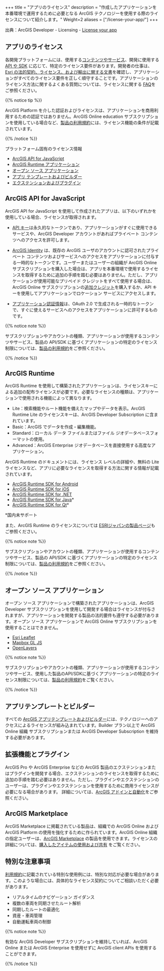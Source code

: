 +++
title = "アプリのライセンス"
description = "作成したアプリケーションを本番環境で運用するために必要となる ArcGIS テクノロジーを使用する際のライセンスについて紹介します。"
Weight=2
aliases = ["/license-your-app/"]
+++

出典：ArcGIS Developer - Licensing - [License your app](https://developers.arcgis.com/documentation/mapping-apis-and-services/licensing/license-your-app/)

## アプリのライセンス
各開発プラットフォームには、使用する[コンテンツやサービス](https://developers.arcgis.com/documentation/mapping-apis-and-services/services/)、開発に使用する [API や SDK](https://developers.arcgis.com/documentation/mapping-apis-and-services/apis-and-sdks/) に応じて、特定のライセンス要件があります。開発者の仕事は、[Esri の法的契約、ライセンス、および輸出に関する文書](https://www.esri.com/en-us/legal/overview)を確認し、アプリケーションがすべてのライセンス要件を正しく順守することです。アプリケーションのライセンス方法に関するよくある質問については、ライセンスに関する [FAQ](https://developers.arcgis.com/faq/#licensing])をご参照ください。

{{% notice tip %}}

ArcGIS Platform を介した認証およびライセンスは、アプリケーションを商用利用するための認証ではありません。ArcGIS Online education サブスクリプションを使用している場合など、[製品の利用規約](https://www.esri.com/en-us/legal/terms/product-specific-scope-of-use)には、ライセンス機能の条件が記載されています。

{{% /notice %}}

プラットフォーム固有のライセンス情報

- [ArcGIS API for JavaScript](https://developers.arcgis.com/documentation/mapping-apis-and-services/licensing/license-your-app/#arcgis-api-for-javascript)
- [ArcGIS Runtime アプリケーション](https://developers.arcgis.com/documentation/mapping-apis-and-services/licensing/license-your-app/#arcgis-runtime-apps)
- [オープン ソース アプリケーション](https://developers.arcgis.com/documentation/mapping-apis-and-services/licensing/license-your-app/#open-source-applications)
- [アプリ テンプレートおよびビルダー](https://developers.arcgis.com/documentation/mapping-apis-and-services/licensing/license-your-app/#app-templates-and-builders)
- [エクステンションおよびプラグイン](https://developers.arcgis.com/documentation/mapping-apis-and-services/licensing/license-your-app/#extensions-and-plugins)

## ArcGIS API for JavaScript

ArcGIS API for JavaScript を使用して作成されたアプリは、以下のいずれかを使用している場合、ライセンスが取得されます。

- [API キー](https://developers.arcgis.com/documentation/mapping-apis-and-services/security/api-keys/)は永久的なトークンであり、アプリケーションがすぐに使用できるサービスや、ArcGIS Developer アカウントがあればプライベート コンテンツへのアクセスを許可します。

- [ArcGIS Identity](https://developers.arcgis.com/documentation/mapping-apis-and-services/security/arcgis-identity/) は、既存の ArcGIS ユーザのアカウントに認可されたプライベート コンテンツおよびサービスへのアクセスをアプリケーションに付与する一時的なトークンです。ユーザーまたはユーザーの組織が ArcGIS Online サブスクリプションを購入した場合は、アプリを本番環境で使用するライセンスを取得するために追加の手順を踏む必要はありません。ただし、アプリケーションが使用可能なプリペイド クレジットをすべて使用する場合は、ArcGIS Online サブスクリプションの[追加クレジット](https://www.esri.com/ja-jp/arcgis/products/credits/overview?rmedium=www_esri_com_EtoF&rsource=/en-us/arcgis/products/arcgis-online/pricing/credits)を購入するか、API キーを使用してアプリケーションでロケーション サービスにアクセスします。

- [アプリケーション認証情報](https://developers.arcgis.com/documentation/mapping-apis-and-services/security/application-credentials/)は、OAuth 2.0 で生成される一時的なトークンで、すぐに使えるサービスへのアクセスをアプリケーションに許可するものです。

{{% notice note %}}

サブスクリプションやアカウントの種類、アプリケーションが使用するコンテンツやサービス、製品の API/SDK に基づくアプリケーションの特定のライセンス制限については、[製品の利用規約](https://www.esri.com/en-us/legal/terms/product-specific-scope-of-use)をご参照ください。

{{% /notice %}}

## ArcGIS Runtime 

ArcGIS Runtime を使用して構築されたアプリケーションは、ライセンスキーによる追加の配布ライセンスが必要です。必要なライセンスの種類は、アプリケーションで使用される機能によって異なります。

  * Lite：検索機能やルート機能を備えたマップやデータを表示。ArcGIS Runtime Lite のライセンスキーは、ArcGIS Developer Subscription に含まれています。
  * Basic：ArcGIS でデータを作成・編集機能。
  * Standard：ローカル データ ファイルまたはファイル ジオデータベースフォーマットの使用。
  * Advanced：ArcGIS Enterprise ジオデータベースを直接使用する高度なアプリケーション。

ArcGIS Runtime のドキュメントには、ライセンス レベルの詳細や、無料の Lite ライセンスなど、アプリに必要なライセンスを取得する方法に関する情報が記載されています。

  * [ArcGIS Runtime SDK for Android](https://developers.arcgis.com/android/license-and-deployment/)
  * [ArcGIS Runtime SDK for iOS](https://developers.arcgis.com/ios/license-and-deployment/)
  * [ArcGIS Runtime SDK for .NET](https://developers.arcgis.com/net/license-and-deployment/)
  * [ArcGIS Runtime SDK for Java](https://developers.arcgis.com/java/license-and-deployment/)*
  * [ArcGIS Runtime SDK for Qt](https://developers.arcgis.com/qt/license-and-deployment/)*

*国内未サポート

また、ArcGIS Runtime のライセンスについては [ESRIジャパンの製品ページ](https://www.esrij.com/products/arcgis-runtime-sdk-for-dotnet/details/license/)もご参照ください。

{{% notice note %}}

サブスクリプションやアカウントの種類、アプリケーションが使用するコンテンツやサービス、製品の API/SDK に基づくアプリケーションの特定のライセンス制限については、[製品の利用規約](https://www.esri.com/en-us/legal/terms/product-specific-scope-of-use)をご参照ください。

{{% /notice %}}

## オープン ソース アプリケーション
オープン ソース アプリケーションで構築されたアプリケーションは、ArcGIS Developer サブスクリプションを使用して開発する場合はライセンスが付与されますが、アプリケーションを開発する製品の法的要件も遵守する必要があります。オープン ソース アプリケーションで ArcGIS Online サブスクリプションを使用することはできません。

- [Esri Leaflet](https://github.com/esri/esri-leaflet#terms)
- [Mapbox GL JS](https://www.mapbox.com/legal/tos/)
- [OpenLayers](https://tldrlegal.com/license/bsd-2-clause-license-(freebsd))

{{% notice note %}}

サブスクリプションやアカウントの種類、アプリケーションが使用するコンテンツやサービス、使用した製品のAPI/SDKに基づくアプリケーションの特定のライセンス制限については、[製品の利用規約](https://www.esri.com/en-us/legal/terms/product-specific-scope-of-use)をご覧ください。

{{% /notice %}}

## アプリテンプレートとビルダー
すべての [ArcGIS アプリテンプレートおよびビルダー](https://developers.arcgis.com/documentation/app-templates-and-builders/)には、テクノロジーへのアクセスによるライセンスが組み込まれています。Builder プラン以上で ArcGIS Online 組織 サブスクリプションまたは ArcGIS Developer Subscription を維持する必要があります。

## 拡張機能とプラグイン
ArcGIS Pro や ArcGIS Enterprise などの ArcGIS 製品のエクステンションまたはプラグインを開発する場合、エクステンションのライセンスを取得するために追加の手順を踏む必要はありません。ただし、プラグインやエクステンションのユーザーは、プラグインやエクステンションを使用するために商用ライセンスが必要になる場合があります。
詳細については、[ArcGIS アドインと自動化](https://developers.arcgis.com/documentation/arcgis-add-ins-and-automation/)をご参照ください。

## ArcGIS Marketplace
ArcGIS Marketplace に掲載されている製品は、組織での ArcGIS Online および ArcGIS Platform の使用を強化するために作られています。ArcGIS Online 組織の指定ユーザーは、[ArcGIS Marketplace](https://marketplace.arcgis.com/) の製品を使用できます。ライセンスの詳細については、[購入したアイテムの使用および共有](https://www.esri.com/ja-jp/arcgis-marketplace/help/use-share-purchases) をご覧ください。

## 特別な注意事項
[利用規約](https://www.esri.com/en-us/legal/terms/full-master-agreement/mla-e204-e300-english)に記載されている特別な使用例には、特別な対応が必要な場合があります。このような場合には、具体的なライセンス契約についてご相談いただく必要があります。

  * リアルタイムのナビゲーション ガイダンス
  * 複数の車両を同期させたルート解析
  * 同期したルートの最適化
  * 資産・車両管理
  * 自動運転車両の制御

{{% notice note %}}

有効な ArcGIS Developer サブスクリプションを維持していれば、ArcGIS Online または ArcGIS Enterprise を使用せずに ArcGIS client APIs を使用することができます。

{{% /notice %}}